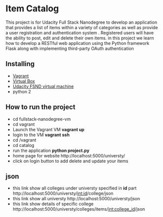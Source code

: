# Item Catalog


This project is for Udacity Full Stack Nanodegree to
 develop an application that provides a list of items within a variety of categories as well as provide a user registration and authentication system . Registered users will have the ability to post, edit and delete their own items.
 in this project we learn how to develop a RESTful web application using the Python framework Flask along with implementing third-party OAuth authentication


## Installing
*  [Vagrant](https://www.vagrantup.com/downloads.html)
* [Virtual Box](https://www.virtualbox.org/wiki/Downloads)
* [Udacity FSND virtual machine](https://github.com/udacity/fullstack-nanodegree-vm)
* python 2


## How to run the project
* cd fullstack-nanodegree-vm
* cd vagrant
* Launch the Vagrant VM   **vagrant up**
* login to the VM  **vagrant ssh**
* cd /vagrant
* cd catalog
* run the application   **python project.py**
* home page for website  http://localhost:5000/universty/
* click on login button to add delete and update your items

## json
* this link show all colleges under universty specified in **id** part http://localhost:5000/universty/<int:id>/college/json
* this link show all universty  http://localhost:5000/universty/json
* this link show details of specific college http://localhost:5000/universty/colleges/items/<int:college_id>/json


